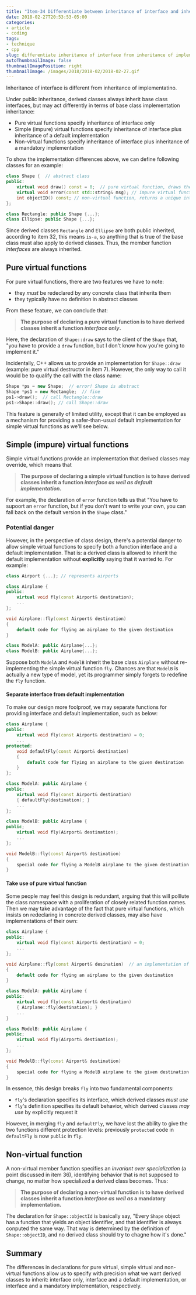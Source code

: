 ```yaml
---
title: "Item-34 Differentiate between inheritance of interface and inheritance of implementation"
date: 2018-02-27T20:53:53-05:00
categories:
- article
- coding
tags:
- technique
- cpp
slug: differentiate inheritance of interface from inheritance of implementation
autoThumbnailImage: false
thumbnailImagePosition: right
thumbnailImage: /images/2018/2018-02/2018-02-27.gif
---
```


Inheritance of interface is different from inheritance of implementatino.
<!--more-->

Under public inheritance, derived classes always inherit base class interfaces, but may act differently in terms of base class implementation inheritance:

* Pure virtual functions specify inheritance of interface only
* Simple (impure) virtual functions specify inheritance of interface plus inheritance of a default implementation
* Non-virtual functions specify inheritance of interface plus inheritance of a mandatory implementation

To show the implementation differences above, we can define following classes for an example:

```cpp
class Shape {  // abstract class
public:
    virtual void draw() const = 0;  // pure virtual function, draws the current obj.
    virtual void error(const std::string& msg); // impure virtual function, called by member functions if they need to report an error
    int objectID() const; // non-virtual function, returns a unique integer identifier for the current obj.
};

class Rectangle: public Shape {...};
class Ellipse: public Shape {...};
```

Since derived classes `Rectangle` and `Ellipse` are both public inherited, according to item 32, this means `is-a`, so anything that is true of the base class must also apply to derived classes. Thus, the member function _interfaces_ are always inherited.

## Pure virtual functions

For pure virtual functions, there are two features we have to note:

* they _must_ be redeclared by any concrete class that inherits them
* they typically have no definition in abstract classes

From these feature, we can conclude that:

>**The purpose of declaring a pure virtual function is to have derived classes inherit a function _interface only_.**

Here, the declaration of `Shape::draw` says to the client of the `Shape` that, "you have to provide a `draw` function, but I don't know how you're going to implement it."

Incidentally, C++ allows us to provide an implementation for `Shape::draw` (example: pure virtual destructor in item 7). However, the only way to call it would be to qualify the call with the class name:

```cpp
Shape *ps = new Shape;  // error! Shape is abstract
Shape *ps1 = new Rectangle;  // fine
ps1->draw();  // call Rectangle::draw
ps1->Shape::draw(); // call Shape::draw
```

This feature is generally of limited utility, except that it can be employed as a mechanism for providing a safer-than-usual default implementation for simple virtual functions as we'll see below.

## Simple (impure) virtual functions

Simple virtual functions provide an implementation that derived classes may override, which means that

>**The purpose of declaring a simple virtual function is to have derived classes inherit a function _interface as well as default implementation_.**

For example, the declaration of `error` function tells us that "You have to supoort an `error` function, but if you don't want to write your own, you can fall back on the default version in the `Shape` class."

### Potential danger

However, in the perspective of class design, there's a potential danger to allow simple virtual functions to specify both a function interface and a default implementation. That is: a derived class is allowed to inherit the default implementation without **explicitly** saying that it wanted to. For example:

```cpp
class Airport {...}; // represents airports

class Airplane {
public:
    virtual void fly(const Airport& destination);
    ...
};

void Airplane::fly(const Airport& destination)
{
    default code for flying an airplane to the given destination
}

class ModelA: public Airplane{...};
class ModelB: public Airplane{...};
```

Suppose both `ModelA` and `ModelB` inherit the base class `Airplane` without re-implementing the simple virtual function `fly`. Chances are that `ModelB` is actually a new type of model, yet its programmer simply forgets to redefine the `fly` function. 

#### Separate interface from default implementation

To make our design more foolproof, we may separate functions for providing interface and default implementation, such as below:

```cpp
class Airplane {
public:
    virtual void fly(const Airport& destination) = 0;
    ...
protected:
    void defaultFly(const Airport& destination)
    {
        default code for flying an airplane to the given destination
    }
};
```

```cpp
class ModelA: public Airplane {
public:
    virtual void fly(const Airport& destination)
    { defaultFly(destination); }
    ...
};
```

```cpp
class ModelB: public Airplane {
public;
    virtual void fly(Airport& destination);
    ...
};

void ModelB::fly(const Airport& destination)
{
    special code for flying a ModelB airplane to the given destination
}
```

#### Take use of pure virtual function

Some people may feel this design is redundant, arguing that this will polllute the class namespace with a proliferation of closely related function names. Then we may take advantage of the fact that pure virtual functions, which insists on redeclaring in concrete derived classes, may also have implementations of their own:

```cpp
class Airplane {
public:
    virtual void fly(const Airport& destination) = 0;
    ...
};

void Airplane::fly(const Airport& desination)  // an implementation of a pure virtual function
{
    default code for flying an airplane to the given destination
}
```

```cpp
class ModelA: public Airplane {
public:
    virtual void fly(const Airport& destination)
    { Airplane::fly(destination); }
    ...
}
```

```cpp
class ModelB: public Airplane {
public;
    virtual void fly(Airport& destination);
    ...
};

void ModelB::fly(const Airport& destination)
{
    special code for flying a ModelB airplane to the given destination
}
```

In essence, this design breaks `fly` into two fundamental components:

* `fly`'s declaration specifies its interface, which derived classes _must use_
* `fly`'s definition specifies its default behavior, which derived classes _may use_ by explicitly request it

However, in merging `fly` and `defaultFly`, we have lost the ability to give the two functions different protection levels: previously `protected` code in `defaultFly` is now `public` in `fly`.

## Non-virtual function

A non-virtual member function specifies an _invariant over specialization_ (a point discussed in item 36), identifying behavior that is not supposed to change, no matter how specialized a derived class becomes. Thus:

>**The purpose of declaring a non-virtual function is to have derived classes inherit a function _interface as well as_ a mandatory implementation.**

The declaration for `Shape::objectId` is basically say, "Every `Shape` object has a function that yields an object identifier, and that identifier is always conputed the same way. That way is determined by the definition of `Shape::objectID`, and no derived class should try to chagne how it's done."


## Summary

The differences in declarations for pure virtual, simple virtual and non-virtual functions allow us to specify with precision what we want derived classes to inherit: interface only, interface and a default implementation, or interface and a mandatory implementation, respectively.